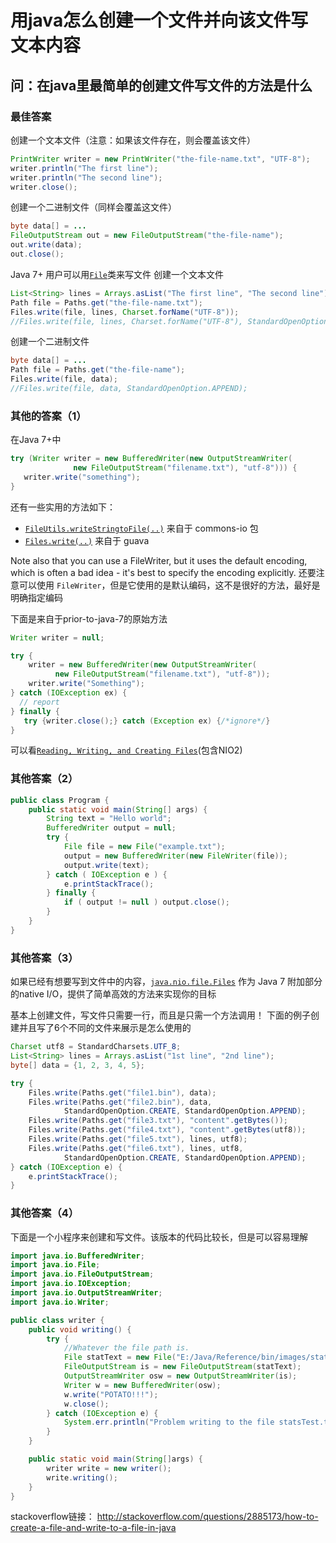 # 用java怎么创建一个文件并向该文件写文本内容

## 问：在java里最简单的创建文件写文件的方法是什么

### 最佳答案

创建一个文本文件（注意：如果该文件存在，则会覆盖该文件）

````java
PrintWriter writer = new PrintWriter("the-file-name.txt", "UTF-8");
writer.println("The first line");
writer.println("The second line");
writer.close();
````

创建一个二进制文件（同样会覆盖这文件）

````java
byte data[] = ...
FileOutputStream out = new FileOutputStream("the-file-name");
out.write(data);
out.close();
````

Java 7+ 用户可以用[`File`](http://docs.oracle.com/javase/7/docs/api/index.html?java/nio/file/Files.html)类来写文件
创建一个文本文件

````java
List<String> lines = Arrays.asList("The first line", "The second line");
Path file = Paths.get("the-file-name.txt");
Files.write(file, lines, Charset.forName("UTF-8"));
//Files.write(file, lines, Charset.forName("UTF-8"), StandardOpenOption.APPEND);
````

创建一个二进制文件

````java
byte data[] = ...
Path file = Paths.get("the-file-name");
Files.write(file, data);
//Files.write(file, data, StandardOpenOption.APPEND);
````

### 其他的答案（1）

在Java 7+中

````java
try (Writer writer = new BufferedWriter(new OutputStreamWriter(
              new FileOutputStream("filename.txt"), "utf-8"))) {
   writer.write("something");
}
````

还有一些实用的方法如下：

* [`FileUtils.writeStringtoFile(..)`](https://commons.apache.org/proper/commons-io/apidocs/org/apache/commons/io/FileUtils.html#writeStringToFile%28java.io.File,%20java.lang.String,%20java.nio.charset.Charset%29) 来自于 commons-io 包
* [`Files.write(..)`](http://docs.guava-libraries.googlecode.com/git/javadoc/com/google/common/io/Files.html#write%28java.lang.CharSequence,%20java.io.File,%20java.nio.charset.Charset%29) 来自于 guava

Note also that you can use a FileWriter, but it uses the default encoding,
which is often a bad idea - it's best to specify the encoding explicitly.
还要注意可以使用 `FileWriter`，但是它使用的是默认编码，这不是很好的方法，最好是明确指定编码

下面是来自于prior-to-java-7的原始方法

````java
Writer writer = null;

try {
    writer = new BufferedWriter(new OutputStreamWriter(
          new FileOutputStream("filename.txt"), "utf-8"));
    writer.write("Something");
} catch (IOException ex) {
  // report
} finally {
   try {writer.close();} catch (Exception ex) {/*ignore*/}
}
````

可以看[`Reading, Writing, and Creating Files`](http://docs.oracle.com/javase/tutorial/essential/io/file.html)(包含NIO2)

### 其他答案（2）

````java
public class Program {
    public static void main(String[] args) {
        String text = "Hello world";
        BufferedWriter output = null;
        try {
            File file = new File("example.txt");
            output = new BufferedWriter(new FileWriter(file));
            output.write(text);
        } catch ( IOException e ) {
            e.printStackTrace();
        } finally {
            if ( output != null ) output.close();
        }
    }
}
````

### 其他答案（3）

如果已经有想要写到文件中的内容，[`java.nio.file.Files`](https://docs.oracle.com/javase/7/docs/api/java/nio/file/Files.html) 作为 Java 7 附加部分的native I/O，提供了简单高效的方法来实现你的目标

基本上创建文件，写文件只需要一行，而且是只需一个方法调用！
下面的例子创建并且写了6个不同的文件来展示是怎么使用的

````java
Charset utf8 = StandardCharsets.UTF_8;
List<String> lines = Arrays.asList("1st line", "2nd line");
byte[] data = {1, 2, 3, 4, 5};

try {
    Files.write(Paths.get("file1.bin"), data);
    Files.write(Paths.get("file2.bin"), data,
            StandardOpenOption.CREATE, StandardOpenOption.APPEND);
    Files.write(Paths.get("file3.txt"), "content".getBytes());
    Files.write(Paths.get("file4.txt"), "content".getBytes(utf8));
    Files.write(Paths.get("file5.txt"), lines, utf8);
    Files.write(Paths.get("file6.txt"), lines, utf8,
            StandardOpenOption.CREATE, StandardOpenOption.APPEND);
} catch (IOException e) {
    e.printStackTrace();
}
````

### 其他答案（4）

下面是一个小程序来创建和写文件。该版本的代码比较长，但是可以容易理解

````java
import java.io.BufferedWriter;
import java.io.File;
import java.io.FileOutputStream;
import java.io.IOException;
import java.io.OutputStreamWriter;
import java.io.Writer;

public class writer {
    public void writing() {
        try {
            //Whatever the file path is.
            File statText = new File("E:/Java/Reference/bin/images/statsTest.txt");
            FileOutputStream is = new FileOutputStream(statText);
            OutputStreamWriter osw = new OutputStreamWriter(is);    
            Writer w = new BufferedWriter(osw);
            w.write("POTATO!!!");
            w.close();
        } catch (IOException e) {
            System.err.println("Problem writing to the file statsTest.txt");
        }
    }

    public static void main(String[]args) {
        writer write = new writer();
        write.writing();
    }
}
````

stackoverflow链接：
<http://stackoverflow.com/questions/2885173/how-to-create-a-file-and-write-to-a-file-in-java>
